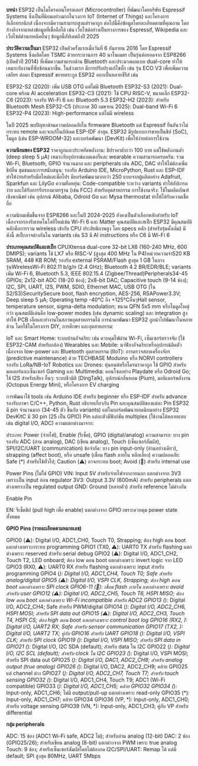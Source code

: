 **บทนำ**
ESP32 เป็นไมโครคอนโทรลเลอร์ (Microcontroller) ที่พัฒนาโดยบริษัท Espressif Systems ซึ่งเป็นที่นิยมอย่างมากในวงการ IoT (Internet of Things) และโครงการอิเล็กทรอนิกส์ เนื่องจากมีความสามารถสูงแต่ราคาถูก ต่อไปนี้คือข้อมูลโดยละเอียดตามที่คุณถาม โดยอ้างอิงจากแหล่งข้อมูลที่เชื่อถือได้ เช่น เว็บไซต์อย่างเป็นทางการของ Espressif, Wikipedia และเว็บไซต์ด้านเทคนิคอื่นๆ ข้อมูลนี้อัปเดตถึงปี 2025

**ประวัติความเป็นมา**
ESP32 เปิดตัวครั้งแรกเมื่อวันที่ 6 กันยายน 2016 โดย Espressif Systems ซึ่งผลิตโดย TSMC ด้วยกระบวนการ 40 นาโนเมตร เป็นรุ่นต่อยอดจาก ESP8266 (เปิดตัวปี 2014) ที่เพิ่มความสามารถด้าน Bluetooth และประมวลผลแบบ dual-core ทำให้เหมาะกับงานที่ซับซ้อนมากขึ้น. ในช่วงแรก มีการปรับปรุงแก้ไขบั๊ก เช่น รุ่น ECO V3 เพื่อเพิ่มความเสถียร ต่อมา Espressif ขยายตระกูล ESP32 ออกเป็นหลายซีรีส์ เช่น

ESP32-S2 (2020): เพิ่ม USB OTG แต่ไม่มี Bluetooth
ESP32-S3 (2021): Dual-core พร้อม AI acceleration
ESP32-C3 (2021): ใช้ CPU RISC-V, ขนาดเล็ก
ESP32-C6 (2023): รองรับ Wi-Fi 6 และ Bluetooth 5.3
ESP32-H2 (2023): สำหรับ Bluetooth Mesh
ESP32-C5 (ประกาศ 30 เมษายน 2025): Dual-band Wi-Fi 6
ESP32-P4 (2023): High-performance แต่ไม่มี wireless

ในปี 2025 พบปัญหาด้านความปลอดภัยใน firmware Bluetooth แต่ Espressif ยืนยันว่าไม่กระทบ remote และจะแก้ในอัปเดต ESP-IDF ล่าสุด. ESP32 มีรูปแบบการขายเป็นชิป (SoC), โมดูล (เช่น ESP-WROOM-32) และบอร์ดพัฒนา (DevKit) เพื่อให้ง่ายต่อการใช้งาน

**ความนิยมของ ESP32**
ราคาถูกและประหยัดพลังงาน: ชิปราคาต่ำกว่า 100 บาท แต่ใช้พลังงานต่ำ (deep sleep 5 μA) เหมาะกับอุปกรณ์แบตเตอรี่และ wearable
ความสามารถครบครัน: รวม Wi-Fi, Bluetooth, GPIO จำนวนมาก และ peripherals เช่น ADC, DAC ทำให้ไม่ต้องเพิ่มชิปอื่น
ชุมชนและการสนับสนุน: รองรับ Arduino IDE, MicroPython, Rust และ ESP-IDF ทำให้ง่ายสำหรับมือใหม่และมือโปร มีบอร์ดพัฒนามากกว่า 250 แบบจากผู้ผลิตอย่าง Adafruit, Sparkfun และ LilyGo
ความยืดหยุ่น: Code-compatible ระหว่าง variants ทำให้อัปเกรดง่าย และได้รับการรับรองมาตรฐาน (เช่น FCC) สำหรับอุตสาหกรรม
การใช้งานจริง: ใช้ในผลิตภัณฑ์เชิงพาณิชย์ เช่น อุปกรณ์ Alibaba, Odroid Go และ Mysa thermostat ทำให้ได้รับความเชื่อถือ

ความนิยมเพิ่มขึ้นจาก ESP8266 และในปี 2024-2025 ยังคงเป็นตัวเลือกหลักสำหรับ IoT เนื่องจากรองรับเทคโนโลยีใหม่เช่น Wi-Fi 6 และ Matter
คุณสมบัติและสเป็ก
ESP32 มีคุณสมบัติหลักคือการรวม wireless เข้ากับ CPU ประสิทธิภาพสูง โดย specs หลัก (สำหรับรุ่นดั้งเดิม) มีดังนี้ สเป็กอาจต่างกันใน variants เช่น S3 มี AI instructions หรือ C6 มี Wi-Fi 6


**ประเภทคุณสมบัติและสเป็ก**
CPUXtensa dual-core 32-bit LX6 (160-240 MHz, 600 DMIPS); variants ใช้ LX7 หรือ RISC-V (สูงสุด 400 MHz ใน P4)หน่วยความจำ520 KB SRAM, 448 KB ROM; รองรับ external PSRAM/Flash สูงสุด 1 GB ในบางรุ่นWirelessWi-Fi 802.11 b/g/n (2.4 GHz); Bluetooth 4.2 BR/EDR/BLE; variants เพิ่ม Wi-Fi 6, Bluetooth 5.3, IEEE 802.15.4 (Zigbee/Thread)Peripherals34-45 GPIOs; 2x12-bit ADC (18-20 ช่อง); 2x8-bit DAC; Capacitive touch (9-14 ช่อง); I2C, SPI, UART, I2S, PWM, SDIO, Ethernet MAC, USB OTG (ใน S2/S3)SecuritySecure boot, flash encryption, AES-256, RSAPower3.3V; Deep sleep 5 μA; Operating temp -40°C ถึง +125°Cอื่นๆHall sensor, temperature sensor, sigma-delta modulation; ขนาด QFN 5x5 mm หรือโมดูลใหญ่กว่า
คุณสมบัติเด่นคือ low-power modes (เช่น dynamic scaling) และ integration สูง ทำให้ PCB เล็กและทำงานในสภาพอุตสาหกรรมได้
การนำมาพัฒนา
ESP32 ถูกนำไปพัฒนาในหลายด้าน โดยใช้ในโครงการ DIY, การศึกษา และอุตสาหกรรม:

IoT และ Smart Home: ระบบบ้านอัจฉริยะ เช่น ควบคุมไฟผ่าน Wi-Fi, เซ็นเซอร์ตรวจจับ (ใช้ ESP32-CAM สำหรับกล้อง)
Wearables และ Mobile: นาฬิกาอัจฉริยะหรืออุปกรณ์ติดตัว เนื่องจาก low-power และ Bluetooth
อุตสาหกรรม (IIoT): การตรวจสอบเครื่องจักร (predictive maintenance) ด้วย TECHBASE Moduino หรือ NORVI controllers รองรับ LoRa/NB-IoT
Robotics และ Drones: หุ่นยนต์หรือโดรนราคาถูก ใช้ GPIO สำหรับมอเตอร์และเซ็นเซอร์
Gaming และ Multimedia: คอนโซลอย่าง Playdate หรือ Odroid Go; ใช้ I2S สำหรับเสียง
อื่นๆ: ระบบชีวมิติ (DingTalk), อุปกรณ์กลิ่นหอม (Pium), มอนิเตอร์พลังงาน (Octopus Energy Mini), หรือโครงการ EV charging

การพัฒนาใช้ tools เช่น Arduino IDE สำหรับ beginner หรือ ESP-IDF สำหรับ advance รองรับภาษา C/C++, Python, Rust
อธิบายเกี่ยวกับ Pin และคุณสมบัติของแต่ละ Pin
ESP32 มี pin จำนวนมาก (34-45 ตัว ขึ้นกับ variants) แต่ในบอร์ดพัฒนายอดนิยมอย่าง ESP32 DevKitC มี 30 pin (25 เป็น GPIO) Pin แต่ละตัวมีฟังก์ชัน multiplex (ใช้งานได้หลายแบบ เช่น digital I/O, ADC) ความแตกต่างมาจาก:

ประเภท: Power (จ่ายไฟ), Enable (รีเซ็ต), GPIO (digital/analog)
ความสามารถ: บาง pin รองรับ ADC (อ่าน analog), DAC (เขียน analog), Touch (เซ็นเซอร์สัมผัส), SPI/I2C/UART (communication)
ข้อจำกัด: บาง pin input-only (อ่านอย่างเดียว), strapping (affect boot), หรือ unsafe (เชื่อม flash ภายใน หลีกเลี่ยง)
ความปลอดภัย: Safe (*) สำหรับใช้ทั่วไป; Caution (⚠️) อาจกระทบ boot; Avoid (🚫) สำหรับ internal use


Power Pins (ไม่ใช่ GPIO)
VIN: Input 5V สำหรับจ่ายไฟจากภายนอก แตกต่างจาก 3V3 เพราะเป็น input ก่อน regulator
3V3: Output 3.3V (600mA) สำหรับ peripherals แตกต่างเพราะเป็น regulated output
GND: Ground (หลายตัว) สำหรับ reference ไม่ต่างกัน

Enable Pin

EN: รีเซ็ตชิป (pull high เพื่อ enable) แตกต่างจาก GPIO เพราะควบคุม power state ทั้งหมด

**GPIO Pins (รายละเอียดตามหมายเลข)**

GPIO0 (⚠️): Digital I/O, ADC1_CH0, Touch T0, Strapping; ต้อง high ตอน boot แตกต่างเพราะกระทบ programming
GPIO1 (TX0, ⚠️): UART0 TX สำหรับ flashing แตกต่างเพราะ reserved สำหรับ serial debug
GPIO2 (⚠️): Digital I/O, ADC1_CH2, Touch T2, LED onboard; ต้อง low ตอน boot แตกต่างเพราะ invert logic จาก LED
GPIO3 (RX0, ⚠️): UART0 RX สำหรับ flashing แตกต่างเพราะ input สำหรับ programming
GPIO4 (*): Digital I/O, ADC1_CH4, Touch T0; Safe สำหรับ analog/digital
GPIO5 (⚠️): Digital I/O, VSPI CLK, Strapping; ต้อง high ตอน boot แตกต่างเพราะ SPI clock
GPIO6-11 (🚫): เชื่อม flash ภายใน แตกต่างเพราะ avoid สำหรับ user
GPIO12 (⚠️): Digital I/O, ADC2_CH5, Touch T6, HSPI MISO; ต้อง low ตอน boot แตกต่างเพราะ Wi-Fi incompatible สำหรับ ADC2
GPIO13 (*): Digital I/O, ADC2_CH4; Safe สำหรับ PWM/digital
GPIO14 (*): Digital I/O, ADC2_CH6, HSPI MOSI; สำหรับ SPI data out
GPIO15 (⚠️): Digital I/O, ADC2_CH3, Touch T4, HSPI CS; ต้อง high ตอน boot แตกต่างเพราะ control boot log
GPIO16 (RX2, *): Digital I/O, UART2 RX; Safe สำหรับ sensor communication
GPIO17 (TX2, *): Digital I/O, UART2 TX; คู่กับ GPIO16 สำหรับ UART
GPIO18 (*): Digital I/O, VSPI CLK; สำหรับ SPI clock
GPIO19 (*): Digital I/O, VSPI MISO; สำหรับ SPI data in
GPIO21 (*): Digital I/O, I2C SDA (default); สำหรับ data ใน I2C
GPIO22 (*): Digital I/O, I2C SCL (default); สำหรับ clock ใน I2C
GPIO23 (*): Digital I/O, VSPI MOSI; สำหรับ SPI data out
GPIO25 (*): Digital I/O, DAC1, ADC2_CH8; สำหรับ analog output (true analog)
GPIO26 (*): Digital I/O, DAC2, ADC2_CH9; คล้าย GPIO25 แต่ channel ต่าง
GPIO27 (*): Digital I/O, ADC2_CH7, Touch T7; สำหรับ touch sensing
GPIO32 (*): Digital I/O, ADC1_CH4, Touch T9; ADC1 (Wi-Fi compatible)
GPIO33 (*): Digital I/O, ADC1_CH5; คล้าย GPIO32
GPIO34 (*): Input-only, ADC1_CH6; ไม่มี output/pull-up แตกต่างเพราะ read-only
GPIO35 (*): Input-only, ADC1_CH7; คล้าย GPIO34
GPIO36 (VP, *): Input-only, ADC1_CH0; สำหรับ voltage sensing
GPIO39 (VN, *): Input-only, ADC1_CH3; คู่กับ VP สำหรับ differential

**กลุ่ม peripherals**

ADC: 15 ช่อง (ADC1 Wi-Fi safe, ADC2 ไม่); สำหรับอ่าน analog (12-bit)
DAC: 2 ช่อง (GPIO25/26); สำหรับเขียน analog (8-bit) แตกต่างจาก PWM เพราะ true analog
Touch: 9 ช่อง; สำหรับเซ็นเซอร์สัมผัสโดยไม่ต้องกด
I2C/SPI/UART: Remap ได้ แต่มี default; SPI สูงสุด 80MHz, UART 5Mbps